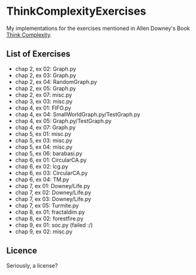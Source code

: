 ThinkComplexityExercises
========================

My implementations for the exercises mentioned in Allen Downey's Book [Think
Complexity](http://www.greenteapress.com/compmod/).

List of Exercises
-----------------

* chap 2, ex 02: Graph.py
* chap 2, ex 03: Graph.py
* chap 2, ex 04: RandomGraph.py
* chap 2, ex 05: Graph.py
* chap 2, ex 07: misc.py
* chap 3, ex 03: misc.py
* chap 4, ex 01: FIFO.py
* chap 4, ex 04: SmallWorldGraph.py/TestGraph.py
* chap 4, ex 05: Graph.py/TestGraph.py
* chap 4, ex 07: Graph.py
* chap 5, ex 01: misc.py
* chap 5, ex 03: misc.py
* chap 5, ex 04: misc.py
* chap 5, ex 06: barabasi.py
* chap 6, ex 01: CircularCA.py
* chap 6, ex 02: lcg.py
* chap 6, ex 03: CircularCA.py
* chap 6, ex 04: TM.py
* chap 7, ex 01: Downey/Life.py
* chap 7, ex 02: Downey/Life.py
* chap 7, ex 03: Downey/Life.py
* chap 7, ex 05: Turmite.py
* chap 8, ex 01: fractaldim.py
* chap 8, ex 02: forestfire.py
* chap 9, ex 01: soc.py (failed :/)
* chap 9, ex 02: misc.py

Licence
-------

Seriously, a license?
